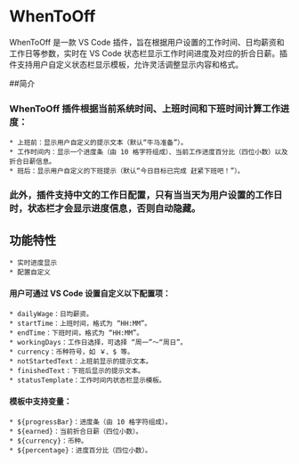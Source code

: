 # WhenToOff

WhenToOff 是一款 VS Code 插件，旨在根据用户设置的工作时间、日均薪资和工作日等参数，实时在 VS Code 状态栏显示工作时间进度及对应的折合日薪。插件支持用户自定义状态栏显示模板，允许灵活调整显示内容和格式。

##简介

### WhenToOff 插件根据当前系统时间、上班时间和下班时间计算工作进度：
	* 上班前：显示用户自定义的提示文本（默认“牛马准备”）。   
	* 工作时间内：显示一个进度条（由 10 格字符组成）、当前工作进度百分比（四位小数）以及折合日薪信息。
	* 班后：显示用户自定义的下班提示（默认“今日目标已完成 赶紧下班吧！”）。

### 此外，插件支持中文的工作日配置，只有当当天为用户设置的工作日时，状态栏才会显示进度信息，否则自动隐藏。

## 功能特性
	* 实时进度显示
	* 配置自定义
#### 用户可通过 VS Code 设置自定义以下配置项：
	* dailyWage：日均薪资。
	* startTime：上班时间，格式为 “HH:MM”。
	* endTime：下班时间，格式为 “HH:MM”。
	* workingDays：工作日选择，可选择 “周一”～“周日”。
	* currency：币种符号，如 ￥、$ 等。
	* notStartedText：上班前显示的提示文本。
	* finishedText：下班后显示的提示文本。
	* statusTemplate：工作时间内状态栏显示模板。
#### 模板中支持变量：
	* ${progressBar}：进度条（由 10 格字符组成）。
	* ${earned}：当前折合日薪（四位小数）。
	* ${currency}：币种。
	* ${percentage}：进度百分比（四位小数）。
